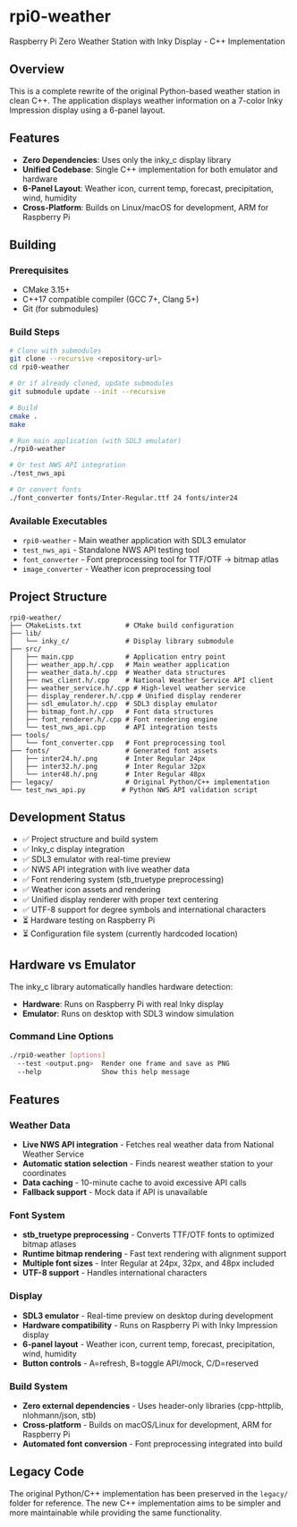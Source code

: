 # rpi0-weather

Raspberry Pi Zero Weather Station with Inky Display - C++ Implementation

## Overview

This is a complete rewrite of the original Python-based weather station in clean C++. The application displays weather information on a 7-color Inky Impression display using a 6-panel layout.

## Features

- **Zero Dependencies**: Uses only the inky_c display library
- **Unified Codebase**: Single C++ implementation for both emulator and hardware
- **6-Panel Layout**: Weather icon, current temp, forecast, precipitation, wind, humidity
- **Cross-Platform**: Builds on Linux/macOS for development, ARM for Raspberry Pi

## Building

### Prerequisites
- CMake 3.15+
- C++17 compatible compiler (GCC 7+, Clang 5+)
- Git (for submodules)

### Build Steps
```bash
# Clone with submodules
git clone --recursive <repository-url>
cd rpi0-weather

# Or if already cloned, update submodules
git submodule update --init --recursive

# Build
cmake .
make

# Run main application (with SDL3 emulator)
./rpi0-weather

# Or test NWS API integration
./test_nws_api

# Or convert fonts
./font_converter fonts/Inter-Regular.ttf 24 fonts/inter24
```

### Available Executables
- `rpi0-weather` - Main weather application with SDL3 emulator
- `test_nws_api` - Standalone NWS API testing tool  
- `font_converter` - Font preprocessing tool for TTF/OTF → bitmap atlas
- `image_converter` - Weather icon preprocessing tool

## Project Structure

```
rpi0-weather/
├── CMakeLists.txt           # CMake build configuration
├── lib/
│   └── inky_c/              # Display library submodule
├── src/
│   ├── main.cpp             # Application entry point
│   ├── weather_app.h/.cpp   # Main weather application
│   ├── weather_data.h/.cpp  # Weather data structures
│   ├── nws_client.h/.cpp    # National Weather Service API client
│   ├── weather_service.h/.cpp # High-level weather service
│   ├── display_renderer.h/.cpp # Unified display renderer
│   ├── sdl_emulator.h/.cpp  # SDL3 display emulator
│   ├── bitmap_font.h/.cpp   # Font data structures
│   ├── font_renderer.h/.cpp # Font rendering engine
│   └── test_nws_api.cpp     # API integration tests
├── tools/
│   └── font_converter.cpp   # Font preprocessing tool
├── fonts/                   # Generated font assets
│   ├── inter24.h/.png       # Inter Regular 24px
│   ├── inter32.h/.png       # Inter Regular 32px
│   └── inter48.h/.png       # Inter Regular 48px
├── legacy/                  # Original Python/C++ implementation
└── test_nws_api.py         # Python NWS API validation script
```

## Development Status

- ✅ Project structure and build system
- ✅ Inky_c display integration  
- ✅ SDL3 emulator with real-time preview
- ✅ NWS API integration with live weather data
- ✅ Font rendering system (stb_truetype preprocessing)
- ✅ Weather icon assets and rendering
- ✅ Unified display renderer with proper text centering
- ✅ UTF-8 support for degree symbols and international characters
- ⏳ Hardware testing on Raspberry Pi
- ⏳ Configuration file system (currently hardcoded location)

## Hardware vs Emulator

The inky_c library automatically handles hardware detection:
- **Hardware**: Runs on Raspberry Pi with real Inky display
- **Emulator**: Runs on desktop with SDL3 window simulation

### Command Line Options
```bash
./rpi0-weather [options]
  --test <output.png>  Render one frame and save as PNG
  --help               Show this help message
```

## Features

### Weather Data
- **Live NWS API integration** - Fetches real weather data from National Weather Service
- **Automatic station selection** - Finds nearest weather station to your coordinates  
- **Data caching** - 10-minute cache to avoid excessive API calls
- **Fallback support** - Mock data if API is unavailable

### Font System
- **stb_truetype preprocessing** - Converts TTF/OTF fonts to optimized bitmap atlases
- **Runtime bitmap rendering** - Fast text rendering with alignment support
- **Multiple font sizes** - Inter Regular at 24px, 32px, and 48px included
- **UTF-8 support** - Handles international characters

### Display
- **SDL3 emulator** - Real-time preview on desktop during development
- **Hardware compatibility** - Runs on Raspberry Pi with Inky Impression display
- **6-panel layout** - Weather icon, current temp, forecast, precipitation, wind, humidity
- **Button controls** - A=refresh, B=toggle API/mock, C/D=reserved

### Build System
- **Zero external dependencies** - Uses header-only libraries (cpp-httplib, nlohmann/json, stb)
- **Cross-platform** - Builds on macOS/Linux for development, ARM for Raspberry Pi
- **Automated font conversion** - Font preprocessing integrated into build

## Legacy Code

The original Python/C++ implementation has been preserved in the `legacy/` folder for reference. The new C++ implementation aims to be simpler and more maintainable while providing the same functionality.